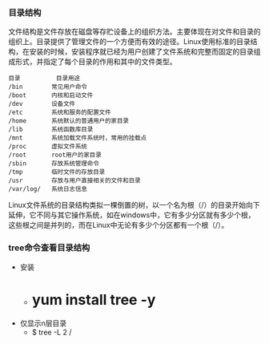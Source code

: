### 目录结构 ###
文件结构是文件存放在磁盘等存贮设备上的组织方法。主要体现在对文件和目录的组织上。目录提供了管理文件的一个方便而有效的途径。Linux使用标准的目录结构，在安装的时候，安装程序就已经为用户创建了文件系统和完整而固定的目录组成形式，并指定了每个目录的作用和其中的文件类型。


	目录			目录用途
	/bin		常见用户命令
	/boot		内核和启动文件
	/dev		设备文件
	/etc		系统和服务的配置文件
	/home		系统默认的普通用户的家目录
	/lib		系统函数库目录
	/mnt		系统加载文件系统时，常用的挂载点
	/proc		虚拟文件系统
	/root		root用户的家目录
	/sbin		存放系统管理命令
	/tmp		临时文件的存放目录
	/usr		存放与用户直接相关的文件和目录
	/var/log/	系统日志信息


Linux文件系统的目录结构类拟一棵倒置的树，以一个名为根（/）的目录开始向下延伸，它不同与其它操作系统，如在windows中，它有多少分区就有多少个根，这些根之间是并列的，而在Linux中无论有多少个分区都有一个根（/）。

### tree命令查看目录结构 ###
- 安装
	- # yum install tree -y
- 仅显示n层目录
	- $ tree -L 2 /